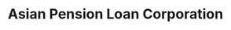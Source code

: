 ---
title: "Asian Pension Loan Corporation"
url: /imus/asian-pension-loan-corporation/
shop: Leiher
---